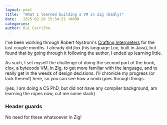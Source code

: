 ```yaml
---
layout: post
title:  "What I learned building a VM in Zig (badly)"
date:   2025-02-28 15:34:21 +0000
categories: 
author: Rui Carrilho
---
```


I've been working through Robert Nystrom's [Crafting Interpreters](https://craftinginterpreters.com/) for the last couple months. I already did jlox (his language Lox, built in Java), but found that by going through it following the author, I ended up learning little.

As such, I set myself the challenge of doing the second part of the book, clox, a bytecode VM, in Zig, to get more familiar with the language, and to really get in the weeds of design decisions. I'll chronicle my progress (or lack thereof) here, so you can see how a noob goes through things.

(yes, I am doing a CS PhD, but did not have any compiler background, am learning the ropes now, cut me some slack)

### Header guards

No need for these whatsoever in Zig!